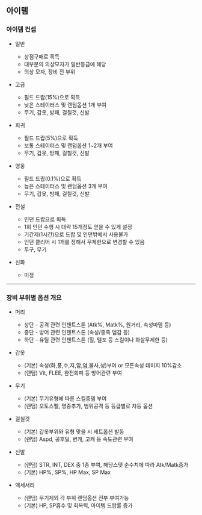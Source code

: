 ## 아이템

### 아이템 컨셉

* 일반
   - 상점구매로 획득
   - 대부분의 의상모자가 일반등급에 해당
   - 의상 모자, 장비 전 부위

* 고급
   - 필드 드랍(15%)으로 획득
   - 낮은 스테이터스 및 랜덤옵션 1개 부여 
   - 무기, 갑옷, 방패, 걸칠것, 신발

* 희귀
   - 필드 드랍(5%)으로 획득
   - 보통 스테이터스 및 랜덤옵션 1~2개 부여 
   - 무기, 갑옷, 방패, 걸칠것, 신발

* 영웅
   - 필드 드랍(0.1%)으로 획득
   - 높은 스테이터스 및 랜덤옵션 3개 부여 
   - 무기, 갑옷, 방패, 걸칠것, 신발

* 전설
   - 인던 드랍으로 획득
   - 1회 인던 수행 시 대략 15개정도 얻을 수 있게 설정
   - 기간제(1시간)으로 드랍 및 인던밖에서 사용불가
   - 인던 클리어 시 1개를 정해서 무제한으로 변경할 수 있음
   - 투구, 무기

* 신화
   - 미정

***

### 장비 부위별 옵션 개요 

* 머리
   - 상단 - 공격 관련 인챈트스톤 (Atk%, Matk%, 원거리, 속성마뎀 등)
   - 중단 - 방어 관련 인챈트스톤 (속성/종족 뎀감 등)
   - 하단 - 유틸 관련 인챈트스톤 (힐, 텔포 등 스킬이나 화살무제한 등) 
   
* 갑옷
   - (기본) 속성(화,풍,수,지,암,염,불사,성)부여 or 모든속성 데미지 10%감소
   - (랜덤) Vit, FLEE, 완전회피 등 방어관련 부여 
   
* 무기
   - (기본) 무기유형에 따른 스킬증뎀 부여
   - (랜덤) 오토스펠, 명중추가, 범위공격 등 등급별로 차등 옵션 
   
* 걸칠것
   - (기본) 갑옷부위와 유형 맞을 시 세트옵션 발동
   - (랜덤) Aspd, 공후딜, 변캐, 고캐 등 속도관련 부여 
   
* 신발
   - (랜덤) STR, INT, DEX 중 1종 부여, 해당스탯 순수치에 따라 Atk/Matk증가
   - (기본) HP%, SP%, HP Max, SP Max 
   
* 액세서리
   - (랜덤) 무기제외 각 부위 랜덤옵션 전부 부여가능
   - (기본) HP, SP흡수 및 회복력, 아이템 드랍률 증가
